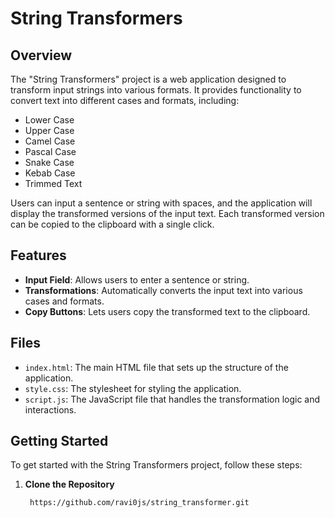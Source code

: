 # String Transformers

## Overview

The "String Transformers" project is a web application designed to transform input strings into various formats. It provides functionality to convert text into different cases and formats, including:

- Lower Case
- Upper Case
- Camel Case
- Pascal Case
- Snake Case
- Kebab Case
- Trimmed Text

Users can input a sentence or string with spaces, and the application will display the transformed versions of the input text. Each transformed version can be copied to the clipboard with a single click.

## Features

- **Input Field**: Allows users to enter a sentence or string.
- **Transformations**: Automatically converts the input text into various cases and formats.
- **Copy Buttons**: Lets users copy the transformed text to the clipboard.

## Files

- `index.html`: The main HTML file that sets up the structure of the application.
- `style.css`: The stylesheet for styling the application.
- `script.js`: The JavaScript file that handles the transformation logic and interactions.

## Getting Started

To get started with the String Transformers project, follow these steps:

1. **Clone the Repository**

   ```bash
    https://github.com/ravi0js/string_transformer.git

